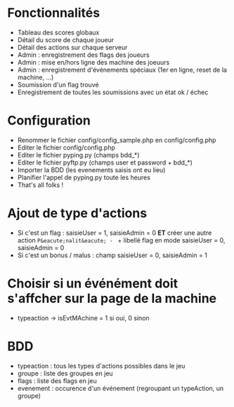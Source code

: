 # Fonctionnalités
  - Tableau des scores globaux
  - Détail du score de chaque joueur
  - Détail des actions sur chaque serveur
  - Admin : enregistrement des flags des joueurs
  - Admin : mise en/hors ligne des machine des joeuurs
  - Admin : enregistrement d'événements spéciaux (1er en ligne, reset de la machine, ...)
  - Soumission d'un flag trouvé
  - Enregistrement de toutes les soumissions avec un état ok / échec

# Configuration
  - Renommer le fichier config/config_sample.php en config/config.php
  - Editer le fichier config/config.php
  - Editer le fichier pyping.py (champs bdd_*)
  - Editer le fichier pyftp.py (champs user et password + bdd_*)
  - Importer la BDD (les evenements saisis ont eu lieu)
  - Planifier l'appel de pyping.py toute les heures
  - That's all folks !

# Ajout de type d'actions
  - Si c'est un flag : saisieUser = 1, saisieAdmin = 0 __ET__ créer une autre action ```P&eacute;nalit&eacute; - ``` + libellé flag en mode saisieUser = 0, saisieAdmin = 0
  - Si c'est un bonus / malus : champ saisieUser = 0, saisieAdmin = 1

# Choisir si un événément doit s'affcher sur la page de la machine
  - typeaction -> isEvtMAchine = 1 si oui, 0 sinon

# BDD
  - typeaction : tous les types d'actions possibles dans le jeu
  - groupe : liste des groupes en jeu
  - flags : liste des flags en jeu
  - evenement : occurence d'un événement (regroupant un typeAction, un groupe)
